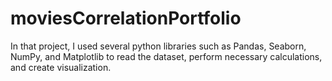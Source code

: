 # moviesCorrelationPortfolio
In that project, I used several python libraries such as Pandas, Seaborn, NumPy, and Matplotlib to read the dataset, perform necessary calculations, and create visualization.
